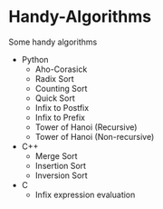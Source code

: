 # Handy-Algorithms
Some handy algorithms

- Python
  - Aho-Corasick
  - Radix Sort
  - Counting Sort
  - Quick Sort
  - Infix to Postfix
  - Infix to Prefix
  - Tower of Hanoi (Recursive)  
  - Tower of Hanoi (Non-recursive)
- C++
  - Merge Sort
  - Insertion Sort
  - Inversion Sort
- C
  - Infix expression evaluation
